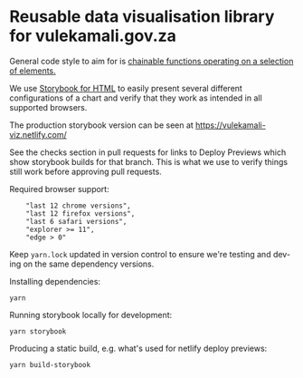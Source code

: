 Reusable data visualisation library for vulekamali.gov.za
=========================================================

General code style to aim for is [chainable functions operating on a selection of elements.](https://bost.ocks.org/mike/chart/)

We use [Storybook for HTML](https://storybook.js.org/docs/guides/guide-html/) to easily present several different configurations of a chart and verify that they work as intended in all supported browsers.

The production storybook version can be seen at https://vulekamali-viz.netlify.com/

See the checks section in pull requests for links to Deploy Previews which show storybook builds for that branch. This is what we use to verify things still work before approving pull requests.

Required browser support:

```
    "last 12 chrome versions",
    "last 12 firefox versions",
    "last 6 safari versions",
    "explorer >= 11",
    "edge > 0"
```

Keep `yarn.lock` updated in version control to ensure we're testing and dev-ing on the same dependency versions.

Installing dependencies:

```
yarn
```

Running storybook locally for development:

```
yarn storybook
```

Producing a static build, e.g. what's used for netlify deploy previews:

```
yarn build-storybook
```
